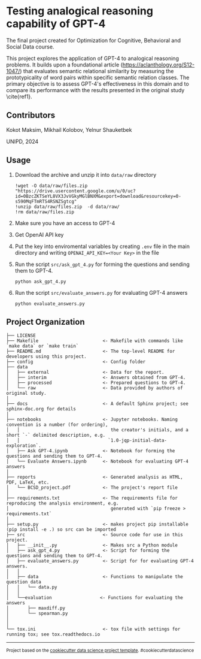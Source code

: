 Testing analogical reasoning capability of GPT-4
==============================

The final project created for Optimization for Cognitive, Behavioral and Social Data course.

This project explores the application of GPT-4 to analogical reasoning problems. It builds upon a foundational article (https://aclanthology.org/S12-1047/) that evaluates semantic relational similarity by measuring the prototypicality of word pairs within specific semantic relation classes. The primary objective is to assess GPT-4's effectiveness in this domain and to compare its performance with the results presented in the original study \cite{ref1}.

## Contributors

Kokot Maksim, Mikhail Kolobov, Yelnur Shauketbek

UNIPD, 2024


## Usage

1. Download the archive and unzip it into `data/raw` directory

    ```
    !wget -O data/raw/files.zip "https://drive.usercontent.google.com/u/0/uc?id=0BzcZKTSeYL8VX3JvVGkyMGlBNXM&export=download&resourcekey=0-s590MqFTmRTS4RSNZSgtcg"
    !unzip data/raw/files.zip  -d data/raw/
    !rm data/raw/files.zip
    ```

2. Make sure you have an access to GPT-4
3. Get OpenAI API key
4. Put the key into enviromental variables by creating `.env` file in the main directory and writing `OPENAI_API_KEY=<Your Key>` in the file
5. Run the script `src/ask_gpt_4.py` for forming the questions and sending them to GPT-4.

    ```
    python ask_gpt_4.py
    ```

6. Run the script `src/evaluate_answers.py` for evaluating GPT-4 answers

    ```
    python evaluate_answers.py
    ```

Project Organization
------------

    ├── LICENSE
    ├── Makefile                        <- Makefile with commands like `make data` or `make train`
    ├── README.md                       <- The top-level README for developers using this project.
    ├── config                          <- Config folder
    ├── data
    │   ├── external                    <- Data for the report.
    │   ├── interim                     <- Answers obtained from GPT-4.
    │   ├── processed                   <- Prepared questions to GPT-4.
    │   └── raw                         <- Data provided by authors of original study.
    │
    ├── docs                            <- A default Sphinx project; see sphinx-doc.org for details
    │
    ├── notebooks                       <- Jupyter notebooks. Naming convention is a number (for ordering),
    │   │                                  the creator's initials, and a short `-` delimited description, e.g.
    │   │                                 `1.0-jqp-initial-data-exploration`.
    │   ├── Ask GPT-4.ipynb             <- Notebook for forming the questions and sending them to GPT-4.
    │   └── Evaluate Answers.ipynb      <- Notebook for evaluating GPT-4 answers
    │
    ├── reports                         <- Generated analysis as HTML, PDF, LaTeX, etc.
    │   └── BCSD_project.pdf            <- The project's report file
    │
    ├── requirements.txt                <- The requirements file for reproducing the analysis environment, e.g.
    │                                      generated with `pip freeze > requirements.txt`
    │
    ├── setup.py                        <- makes project pip installable (pip install -e .) so src can be imported
    ├── src                             <- Source code for use in this project.
    │   ├── __init__.py                 <- Makes src a Python module
    │   ├── ask_gpt_4.py                <- Script for forming the questions and sending them to GPT-4.
    │   ├── evaluate_answers.py         <- Script for for evaluating GPT-4 answers.
    │   │
    │   ├── data                        <- Functions to manipulate the question data
    │   │   └── data.py
    │   │
    │   └──evaluation                  <- Functions for evaluating the answers
    │       ├── maxdiff.py
    │       └── spearman.py
    │
    │
    └── tox.ini                         <- tox file with settings for running tox; see tox.readthedocs.io


--------

<p><small>Project based on the <a target="_blank" href="https://drivendata.github.io/cookiecutter-data-science/">cookiecutter data science project template</a>. #cookiecutterdatascience</small></p>
